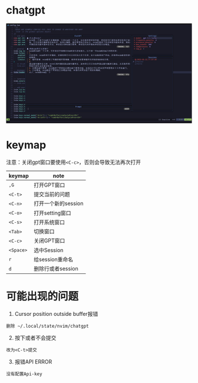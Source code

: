 # chatgpt
![chatgpt](chatgpt.jpg) 

# keymap
注意：关闭gpt窗口要使用`<C-c>`，否则会导致无法再次打开

keymap | note
---|---
`,G` | 打开GPT窗口
`<C-t>` | 提交当前的问题
`<C-n>` | 打开一个新的session
`<C-o>` | 打开setting窗口
`<C-s>` | 打开系统窗口
`<Tab>` | 切换窗口
`<C-c>` | 关闭GPT窗口
`<Space>` | 选中Session
`r` | 给session重命名
`d` | 删除行或者session

# 可能出现的问题
1.  Cursor position outside buffer报错
```
删除 ~/.local/state/nvim/chatgpt
```

2. 按下<CR>或者<C-Enter>不会提交
```
改为<C-t>提交
```

3. 报错API ERROR
```
没有配置Api-key
```
